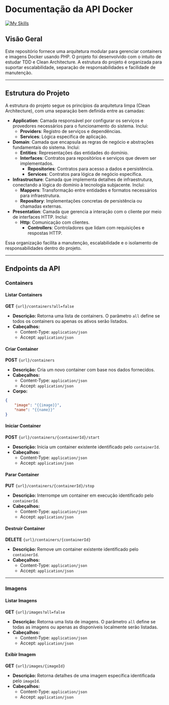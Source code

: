 # Documentação da API Docker

[![My Skills](https://skillicons.dev/icons?i=php,laravel,docker)](https://skillicons.dev)

## Visão Geral
Este repositório fornece uma arquitetura modular para gerenciar containers e imagens Docker usando PHP. O projeto foi desenvolvido com o intuito de estudar TDD e Clean Architecture. A estrutura do projeto é organizada para suportar escalabilidade, separação de responsabilidades e facilidade de manutenção.

---

## Estrutura do Projeto

A estrutura do projeto segue os princípios da arquitetura limpa (Clean Architecture), com uma separação bem definida entre as camadas:

- **Application**: Camada responsável por configurar os serviços e provedores necessários para o funcionamento do sistema. Inclui:
    - **Providers**: Registro de serviços e dependências.
    - **Services**: Lógica específica de aplicação.
- **Domain**: Camada que encapsula as regras de negócio e abstrações fundamentais do sistema. Inclui:
    - **Entities**: Representações das entidades do domínio.
    - **Interfaces**: Contratos para repositórios e serviços que devem ser implementados.
        - **Repositories**: Contratos para acesso a dados e persistência.
        - **Services**: Contratos para lógica de negócio específica.
- **Infrastructure**: Camada que implementa detalhes de infraestrutura, conectando a lógica do domínio à tecnologia subjacente. Inclui:
    - **Mappers**: Transformação entre entidades e formatos necessários para infraestrutura.
    - **Repository**: Implementações concretas de persistência ou chamadas externas.
- **Presentation**: Camada que gerencia a interação com o cliente por meio de interfaces HTTP. Inclui:
    - **Http**: Comunicação com clientes.
        - **Controllers**: Controladores que lidam com requisições e respostas HTTP.

Essa organização facilita a manutenção, escalabilidade e o isolamento de responsabilidades dentro do projeto.

---

## Endpoints da API

### **Containers**

#### **Listar Containers**
**GET** `{url}/containers?all=false`

- **Descrição:** Retorna uma lista de containers. O parâmetro `all` define se todos os containers ou apenas os ativos serão listados.
- **Cabeçalhos:**
  - Content-Type: `application/json`
  - Accept: `application/json`

#### **Criar Container**
**POST** `{url}/containers`

- **Descrição:** Cria um novo container com base nos dados fornecidos.
- **Cabeçalhos:**
  - Content-Type: `application/json`
  - Accept: `application/json`
- **Corpo:**
```json
{
    "image": "{{image}}",
    "name": "{{name}}"
}
```

#### **Iniciar Container**
**POST** `{url}/containers/{containerId}/start`

- **Descrição:** Inicia um container existente identificado pelo `containerId`.
- **Cabeçalhos:**
  - Content-Type: `application/json`
  - Accept: `application/json`

#### **Parar Container**
**PUT** `{url}/containers/{containerId}/stop`

- **Descrição:** Interrompe um container em execução identificado pelo `containerId`.
- **Cabeçalhos:**
  - Content-Type: `application/json`
  - Accept: `application/json`

#### **Destruir Container**
**DELETE** `{url}/containers/{containerId}`

- **Descrição:** Remove um container existente identificado pelo `containerId`.
- **Cabeçalhos:**
  - Content-Type: `application/json`
  - Accept: `application/json`

---

### **Imagens**

#### **Listar Imagens**
**GET** `{url}/images?all=false`

- **Descrição:** Retorna uma lista de imagens. O parâmetro `all` define se todas as imagens ou apenas as disponíveis localmente serão listadas.
- **Cabeçalhos:**
  - Content-Type: `application/json`
  - Accept: `application/json`

#### **Exibir Imagem**
**GET** `{url}/images/{imageId}`

- **Descrição:** Retorna detalhes de uma imagem específica identificada pelo `imageId`.
- **Cabeçalhos:**
  - Content-Type: `application/json`
  - Accept: `application/json`

